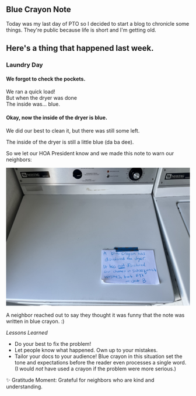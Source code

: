 ## Blue Crayon Note

Today was my last day of PTO so I decided to start a blog to chronicle some things. They're public because life is short and I'm getting old.

Here's a thing that happened last week. 
---

### Laundry Day

#### We forgot to check the pockets. 

We ran a quick load!  
But when the dryer was done  
The inside was... blue.

#### Okay, now the inside of the dryer is blue.
We did our best to clean it, but there was still some left.

The inside of the dryer is still a little blue (da ba dee). 

So we let our HOA President know and we made this note to warn our neighbors: 

![There's a sheet of white printer paper posted to the top of a dryer. The note on it is written with what appears to be a blue crayon and the text reads: "A blue crayon has discolored the dryer. It has not discolored our clothes on subsequent washes, but FYI. - Unit B"](/img/posts/2025/blue-crayon-note.png)

A neighbor reached out to say they thought it was funny that the note was written in blue crayon. :) 

*Lessons Learned*
* Do your best to fix the problem! 
* Let people know what happened. Own up to your mistakes. 
* Tailor your docs to your audience! Blue crayon in this situation set the tone and expectations before the reader even processes a single word. (I would _not_ have used a crayon if the problem were more serious.)

✨ Gratitude Moment: Grateful for neighbors who are kind and understanding.